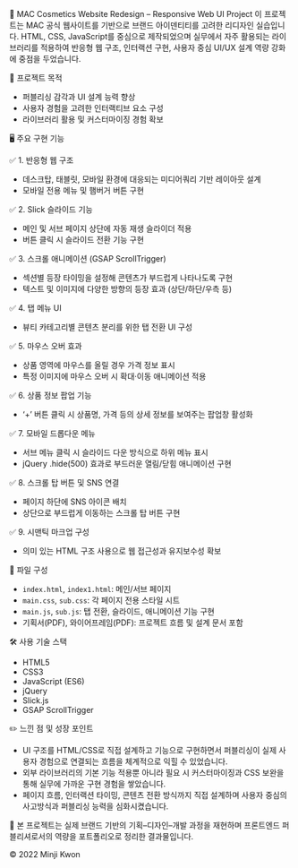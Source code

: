 💄 MAC Cosmetics Website Redesign – Responsive Web UI Project
이 프로젝트는 MAC 공식 웹사이트를 기반으로 브랜드 아이덴티티를 고려한 리디자인 실습입니다. HTML, CSS, JavaScript를 중심으로 제작되었으며 실무에서 자주 활용되는 라이브러리를 적용하여 반응형 웹 구조, 인터랙션 구현, 사용자 중심 UI/UX 설계 역량 강화에 중점을 두었습니다.

📌 프로젝트 목적
- 퍼블리싱 감각과 UI 설계 능력 향상
- 사용자 경험을 고려한 인터랙티브 요소 구성
- 라이브러리 활용 및 커스터마이징 경험 확보


🖥 주요 구현 기능

  ✅ 1. 반응형 웹 구조
  - 데스크탑, 태블릿, 모바일 환경에 대응되는 미디어쿼리 기반 레이아웃 설계
  - 모바일 전용 메뉴 및 햄버거 버튼 구현

  ✅ 2. Slick 슬라이드 기능
  - 메인 및 서브 페이지 상단에 자동 재생 슬라이더 적용  
  - 버튼 클릭 시 슬라이드 전환 기능 구현

  ✅ 3. 스크롤 애니메이션 (GSAP ScrollTrigger)
  - 섹션별 등장 타이밍을 설정해 콘텐츠가 부드럽게 나타나도록 구현
  - 텍스트 및 이미지에 다양한 방향의 등장 효과 (상단/하단/우측 등)

  ✅ 4. 탭 메뉴 UI
  - 뷰티 카테고리별 콘텐츠 분리를 위한 탭 전환 UI 구성
  
  ✅ 5. 마우스 오버 효과
  - 상품 영역에 마우스를 올릴 경우 가격 정보 표시
  - 특정 이미지에 마우스 오버 시 확대·이동 애니메이션 적용

  ✅ 6. 상품 정보 팝업 기능
  - ‘+’ 버튼 클릭 시 상품명, 가격 등의 상세 정보를 보여주는 팝업창 활성화

  ✅ 7. 모바일 드롭다운 메뉴
   - 서브 메뉴 클릭 시 슬라이드 다운 방식으로 하위 메뉴 표시
  - jQuery .hide(500) 효과로 부드러운 열림/닫힘 애니메이션 구현

  ✅ 8. 스크롤 탑 버튼 및 SNS 연결
  - 페이지 하단에 SNS 아이콘 배치
  - 상단으로 부드럽게 이동하는 스크롤 탑 버튼 구현

  ✅ 9. 시맨틱 마크업 구성
  - 의미 있는 HTML 구조 사용으로 웹 접근성과 유지보수성 확보

📁 파일 구성
- `index.html`, `index1.html`: 메인/서브 페이지
- `main.css`, `sub.css`: 각 페이지 전용 스타일 시트
- `main.js`, `sub.js`: 탭 전환, 슬라이드, 애니메이션 기능 구현
- 기획서(PDF), 와이어프레임(PDF): 프로젝트 흐름 및 설계 문서 포함

🛠 사용 기술 스택
  - HTML5  
  - CSS3  
  - JavaScript (ES6)  
  - jQuery  
  - Slick.js  
  - GSAP ScrollTrigger
  
✏️ 느낀 점 및 성장 포인트
- UI 구조를 HTML/CSS로 직접 설계하고 기능으로 구현하면서 퍼블리싱이 실제 사용자 경험으로 연결되는 흐름을 체계적으로 익힐 수 있었습니다.
- 외부 라이브러리의 기본 기능 적용뿐 아니라 필요 시 커스터마이징과 CSS 보완을 통해 실무에 가까운 구현 경험을 쌓았습니다.
- 페이지 흐름, 인터랙션 타이밍, 콘텐츠 전환 방식까지 직접 설계하며 사용자 중심의 사고방식과 퍼블리싱 능력을 심화시켰습니다.

📎 본 프로젝트는 실제 브랜드 기반의 기획–디자인–개발 과정을 재현하며 프론트엔드 퍼블리셔로서의 역량을 포트폴리오로 정리한 결과물입니다.

© 2022 Minji Kwon
